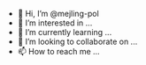 - 👋 Hi, I’m @mejling-pol
- 👀 I’m interested in ...
- 🌱 I’m currently learning ...
- 💞️ I’m looking to collaborate on ...
- 📫 How to reach me ...

<!---
mejling-pol/mejling-pol is a ✨ special ✨ repository because its `README.md` (this file) appears on your GitHub profile.
You can click the Preview link to take a look at your changes.
--->
